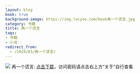 ```yaml
---
layout: blog
book: true
background-image: https://img.locyoo.com/book再一个谎言.jpg
category: 书籍
title: 再一个谎言
tags:
- 书籍
- 小说
redirect_from:
  - /2024/03/再一个谎言/
---
```

![](https://img.locyoo.com/book再一个谎言.jpg)
再一个谎言: <a name = "ref1" href="https://url18.ctfile.com/f/50983618-1063935785-654422?p=3619">点击下载</a>，访问密码请点击右上方“关于”自行查看